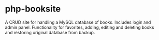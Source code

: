 # php-booksite

A CRUD site for handling a MySQL database of books. Includes login and admin panel. Functionality for favorites, adding, editing and deleting books and restoring original database from backup.
